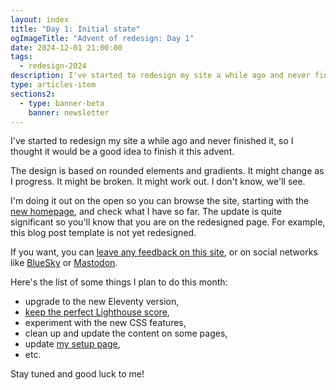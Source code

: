 ```yaml
---
layout: index
title: "Day 1: Initial state"
ogImageTitle: "Advent of redesign: Day 1"
date: 2024-12-01 21:00:00
tags:
  - redesign-2024
description: I've started to redesign my site a while ago and never finished it, so I thought it would be a good idea to finish it this advent.
type: articles-item
sections2:
  - type: banner-beta
    banner: newsletter
---
```


I've started to redesign my site a while ago and never finished it, so I thought it would be a good idea to finish it this advent.

The design is based on rounded elements and gradients. It might change as I progress. It might be broken. It might work out. I don't know, we'll see.

I'm doing it out on the open so you can browse the site, starting with the [new homepage](/), and check what I have so far. The update is quite significant so you'll know that you are on the redesigned page. For example, this blog post template is not yet redesigned.

If you want, you can [leave any feedback on this site](/contact/), or on social networks like [BlueSky](https://bsky.app/profile/silvestar.codes) or [Mastodon](https://mastodon.social/@cita).

Here's the list of some things I plan to do this month:

- upgrade to the new Eleventy version,
- [keep the perfect Lighthouse score](/articles/13th-place-on-eleventy-leaderboards/),
- experiment with the new CSS features,
- clean up and update the content on some pages,
- update [my setup page](/uses/),
- etc.

Stay tuned and good luck to me!
